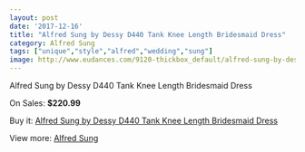 ```yaml
---
layout: post
date: '2017-12-16'
title: "Alfred Sung by Dessy D440 Tank Knee Length Bridesmaid Dress"
category: Alfred Sung
tags: ["unique","style","alfred","wedding","sung"]
image: http://www.eudances.com/9120-thickbox_default/alfred-sung-by-dessy-d440-tank-knee-length-bridesmaid-dress.jpg
---
```

Alfred Sung by Dessy D440 Tank Knee Length Bridesmaid Dress

On Sales: **$220.99**
<a href="https://www.eudances.com/en/alfred-sung/3066-alfred-sung-by-dessy-d440-tank-knee-length-bridesmaid-dress.html"><amp-img layout="responsive" width="600" height="600" src="//www.eudances.com/9120-thickbox_default/alfred-sung-by-dessy-d440-tank-knee-length-bridesmaid-dress.jpg" alt="Alfred Sung by Dessy D440 Tank Knee Length Bridesmaid Dress 0" /></a>
<a href="https://www.eudances.com/en/alfred-sung/3066-alfred-sung-by-dessy-d440-tank-knee-length-bridesmaid-dress.html"><amp-img layout="responsive" width="600" height="600" src="//www.eudances.com/9123-thickbox_default/alfred-sung-by-dessy-d440-tank-knee-length-bridesmaid-dress.jpg" alt="Alfred Sung by Dessy D440 Tank Knee Length Bridesmaid Dress 1" /></a>
<a href="https://www.eudances.com/en/alfred-sung/3066-alfred-sung-by-dessy-d440-tank-knee-length-bridesmaid-dress.html"><amp-img layout="responsive" width="600" height="600" src="//www.eudances.com/9122-thickbox_default/alfred-sung-by-dessy-d440-tank-knee-length-bridesmaid-dress.jpg" alt="Alfred Sung by Dessy D440 Tank Knee Length Bridesmaid Dress 2" /></a>
<a href="https://www.eudances.com/en/alfred-sung/3066-alfred-sung-by-dessy-d440-tank-knee-length-bridesmaid-dress.html"><amp-img layout="responsive" width="600" height="600" src="//www.eudances.com/9121-thickbox_default/alfred-sung-by-dessy-d440-tank-knee-length-bridesmaid-dress.jpg" alt="Alfred Sung by Dessy D440 Tank Knee Length Bridesmaid Dress 3" /></a>

Buy it: [Alfred Sung by Dessy D440 Tank Knee Length Bridesmaid Dress](https://www.eudances.com/en/alfred-sung/3066-alfred-sung-by-dessy-d440-tank-knee-length-bridesmaid-dress.html "Alfred Sung by Dessy D440 Tank Knee Length Bridesmaid Dress")

View more: [Alfred Sung](https://www.eudances.com/en/52-alfred-sung "Alfred Sung")